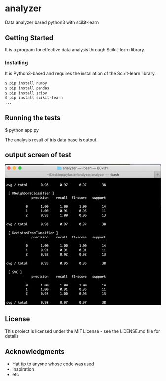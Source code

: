 # analyzer
Data analyzer based python3 with scikit-learn


## Getting Started

It is a program for effective data analysis through Scikit-learn library.


### Installing

It is Python3-based and requires the installation of the Scikit-learn library.

```
$ pip install numpy
$ pip install pandas
$ pip install scipy
$ pip install scikit-learn
...
```


## Running the tests

$ python app.py

The analysis result of iris data base is output.

## output screen of test
![output](./assets/output.png)


## License

This project is licensed under the MIT License - see the [LICENSE.md](LICENSE.md) file for details


## Acknowledgments

* Hat tip to anyone whose code was used
* Inspiration
* etc

